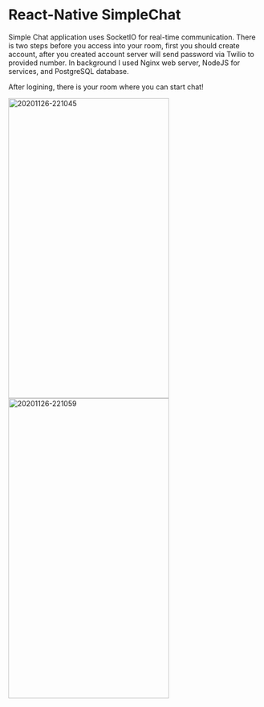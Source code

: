 # React-Native SimpleChat

Simple Chat application uses SocketIO for real-time communication. There is two steps before you access into your room, first you should create account, after you created account server will send password via Twilio to provided number. In background I used Nginx web server, NodeJS for services, and PostgreSQL database.

After logining, there is your room where you can start chat!

<a href="https://ibb.co/ZxdtCMm"><img src="https://i.ibb.co/Fz6NtDV/20201126-221045.jpg" alt="20201126-221045" width="320" height="597" border="0"></a>
<a href="https://ibb.co/RjCrkG3"><img src="https://i.ibb.co/8YjvLnr/20201126-221059.jpg" alt="20201126-221059" width="320" height="597" border="0"></a>
